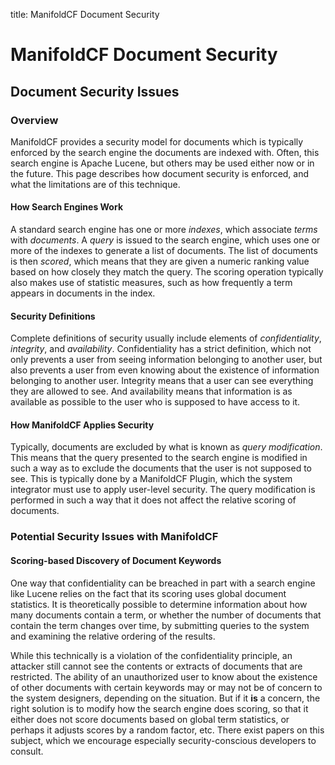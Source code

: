 title: ManifoldCF Document Security

# ManifoldCF Document Security

## Document Security Issues

### Overview

ManifoldCF provides a security model for documents which is typically enforced by the search engine the documents are indexed with. Often, this search engine is Apache Lucene, but others may be used either now or in the future. This page describes how document security is enforced, and what the limitations are of this technique.

#### How Search Engines Work

A standard search engine has one or more _indexes_, which associate _terms_ with _documents_. A _query_ is issued to the search engine, which uses one or more of the indexes to generate a list of documents. The list of documents is then _scored_, which means that they are given a numeric ranking value based on how closely they match the query. The scoring operation typically also makes use of statistic measures, such as how frequently a term appears in documents in the index.

#### Security Definitions

Complete definitions of security usually include elements of _confidentiality_, _integrity_, and _availability_. Confidentiality has a strict definition, which not only prevents a user from seeing information belonging to another user, but also prevents a user from even knowing about the existence of information belonging to another user. Integrity means that a user can see everything they are allowed to see. And availability means that information is as available as possible to the user who is supposed to have access to it.

#### How ManifoldCF Applies Security

Typically, documents are excluded by what is known as _query modification_. This means that the query presented to the search engine is modified in such a way as to exclude the documents that the user is not supposed to see. This is typically done by a ManifoldCF Plugin, which the system integrator must use to apply user-level security. The query modification is performed in such a way that it does not affect the relative scoring of documents.

### Potential Security Issues with ManifoldCF

#### Scoring-based Discovery of Document Keywords

One way that confidentiality can be breached in part with a search engine like Lucene relies on the fact that its scoring uses global document statistics. It is theoretically possible to determine information about how many documents contain a term, or whether the number of documents that contain the term changes over time, by submitting queries to the system and examining the relative ordering of the results.

While this technically is a violation of the confidentiality principle, an attacker still cannot see the contents or extracts of documents that are restricted. The ability of an unauthorized user to know about the existence of other documents with certain keywords may or may not be of concern to the system designers, depending on the situation. But if it **is** a concern, the right solution is to modify how the search engine does scoring, so that it either does not score documents based on global term statistics, or perhaps it adjusts scores by a random factor, etc. There exist papers on this subject, which we encourage especially security-conscious developers to consult.
